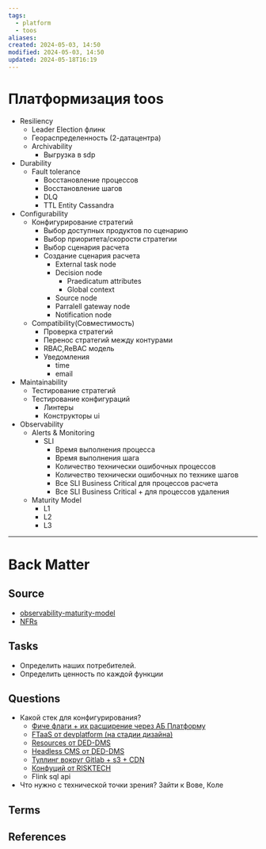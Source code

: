 ```yaml
---
tags:
  - platform
  - toos
aliases: 
created: 2024-05-03, 14:50
modified: 2024-05-03, 14:50
updated: 2024-05-18T16:19
---
```


# Платформизация toos

- Resiliency 
	- Leader Election флинк
	- Геораспределенность (2-датацентра)
	- Archivability
		- Выгрузка в sdp
- Durability
	- Fault tolerance
		- Восстановление процессов
		- Восстановление шагов
		- DLQ
		- TTL Entity Cassandra
- Configurability
	- Конфигурирование стратегий
		- Выбор доступных продуктов по сценарию
		- Выбор приоритета/скорости стратегии
		- Выбор сценария расчета
		- Создание сценария расчета
			- External task node
			- Decision node
				- Praedicatum attributes
				- Global context
			- Source node
			- Parralell gateway node
			- Notification node
	- Compatibility(Совместимость)
		- Проверка стратегий
		- Перенос стратегий между контурами
		- RBAC,ReBAC модель
		- Уведомления
			- time
			- email
- Maintainability
	- Тестирование стратегий
	- Тестирование конфигураций
		- Линтеры
		- Конструкторы ui
- Observability
	- Alerts & Monitoring
		- SLI
			- Время выполнения процесса
			- Время выполнения шага
			- Количество технически ошибочных процессов
			- Количество технически ошибочных по технике шагов
			- Все SLI Business Critical для процессов расчета
			- Все SLI Business Critical + для процессов удаления
	 - Maturity Model
		 - L1
		 - L2
		 - L3


---
# Back Matter
## Source
- [observability-maturity-model](https://516677.fs1.hubspotusercontent-na1.net/hubfs/516677/stackstate-observability-maturity-model.pdf)
- [NFRs](https://medium.com/bytebytego-system-design-alliance/top-10-architecture-characteristics-non-functional-requirements-with-cheatsheat-7ad14bbb0a9b)

## Tasks

- Определить наших потребителей. 
- Определить ценность по каждой функции

## Questions

- Какой стек для конфигурирования?
	- [Фиче флаги + их расширение через АБ Платформу](https://ded-dms.pages.devplatform.tcsbank.ru/dco-ui/docs/)  
	- [FTaaS от devplatform (на стадии дизайна)](https://wiki.tcsbank.ru/display/CORE/Feature+Toggles+as+a+service)  
	- [Resources от DED-DMS](https://wiki.tcsbank.ru/pages/viewpage.action?pageId=30533682)
	- [Headless CMS от DED-DMS](https://wiki.tcsbank.ru/pages/viewpage.action?pageId=1119123811)  
	- [Туллинг вокруг Gitlab + s3 + CDN](https://gitlab.tcsbank.ru/ded-dms/libs-resources-s3-runner-script)  
	- [Конфуций от RISKTECH](https://wiki.tcsbank.ru/pages/viewpage.action?pageId=2068176230)
	- Flink sql api
- Что нужно с технической точки зрения? Зайти к Вове, Коле

## Terms
<!-- Links to definition pages -->

## References
<!-- Links to pages not referenced in the content -->